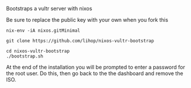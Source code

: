 Bootstraps a vultr server with nixos

Be sure to replace the public key with your own when you fork this


```
nix-env -iA nixos.gitMinimal

git clone https://github.com/lihop/nixos-vultr-bootstrap

cd nixos-vultr-bootstrap
./bootstrap.sh
```
At the end of the installation you will be prompted to enter a password for the root user. Do this, then go back to the the dashboard and remove the ISO.
